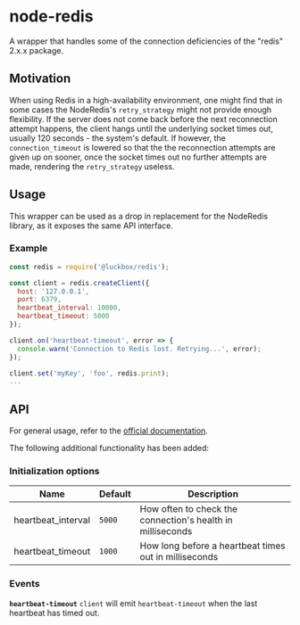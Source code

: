 # node-redis
A wrapper that handles some of the connection deficiencies of the "redis" 2.x.x package.

## Motivation
When using Redis in a high-availability environment, one might find that in some cases the NodeRedis's `retry_strategy` might not provide enough flexibility. If the server does not come back before the next reconnection attempt happens, the client hangs until the underlying socket times out, usually 120 seconds - the system's default. If however, the `connection_timeout` is lowered so that the the reconnection attempts are given up on sooner, once the socket times out no further attempts are made, rendering the `retry_strategy` useless.

## Usage
This wrapper can be used as a drop in replacement for the NodeRedis library, as it exposes the same API interface.

### Example

```js
const redis = require('@luckbox/redis');

const client = redis.createClient({
  host: '127.0.0.1',
  port: 6379,
  heartbeat_interval: 10000,
  heartbeat_timeout: 5000
});

client.on('heartbeat-timeout', error => {
  console.warn('Connection to Redis lost. Retrying...', error);
});

client.set('myKey', 'foo', redis.print);
...
```

## API
For general usage, refer to the [official documentation](http://redis.js.org/).

The following additional functionality has been added:

### Initialization options
Name                  | Default | Description
----------------------|---------|------------
heartbeat_interval    | `5000`  | How often to check the connection's health in milliseconds
heartbeat_timeout     | `1000`  | How long before a heartbeat times out in milliseconds

### Events

**`heartbeat-timeout`**
`client` will emit `heartbeat-timeout` when the last heartbeat has timed out.
